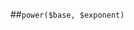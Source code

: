 

<!-- Start ../../sassmin/functions/_math.scss -->

##`power($base, $exponent)`

<!-- End ../../sassmin/functions/_math.scss -->

